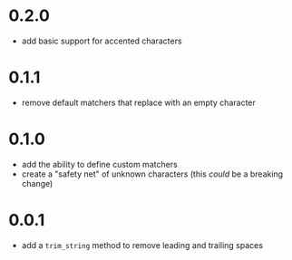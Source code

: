 # 0.2.0
- add basic support for accented characters

# 0.1.1
- remove default matchers that replace with an empty character

# 0.1.0
- add the ability to define custom matchers
- create a "safety net" of unknown characters (this *could* be a breaking change)

# 0.0.1
- add a `trim_string` method to remove leading and trailing spaces